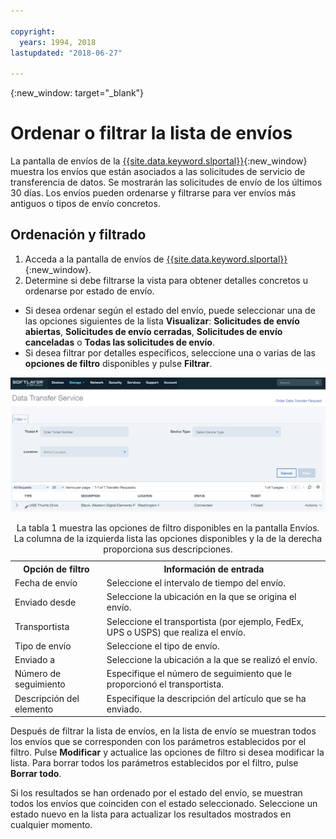 ```yaml
---

copyright:
  years: 1994, 2018
lastupdated: "2018-06-27"

---
```

{:new_window: target="_blank"}

# Ordenar o filtrar la lista de envíos

La pantalla de envíos de la [{{site.data.keyword.slportal}}](https://control.softlayer.com/){:new_window} muestra los envíos que están asociados a las solicitudes de servicio de transferencia de datos. Se mostrarán las solicitudes de envío de los últimos 30 días. Los envíos pueden ordenarse y filtrarse para ver envíos más antiguos o tipos de envío concretos. 

## Ordenación y filtrado

1. Acceda a la pantalla de envíos de [{{site.data.keyword.slportal}}](https://control.softlayer.com/){:new_window}. 
2. Determine si debe filtrarse la vista para obtener detalles concretos u ordenarse por estado de envío.
  - Si desea ordenar según el estado del envío, puede seleccionar una de las opciones siguientes de la lista **Visualizar**: **Solicitudes de envío abiertas**, **Solicitudes de envío cerradas**, **Solicitudes de envío canceladas** o **Todas las solicitudes de envío**.
  - Si desea filtrar por detalles específicos, seleccione una o varias de las **opciones de filtro** disponibles y pulse **Filtrar**.


![Pantalla de envíos DTS](/images/DTSShipmentScreen.PNG)

<table><caption>La tabla 1 muestra las opciones de filtro disponibles en la pantalla Envíos. La columna de la izquierda lista las opciones disponibles y la de la derecha proporciona sus descripciones.</caption>
<tr><th>Opción de filtro</th><th>Información de entrada</th></tr>
<tr><td>Fecha de envío</td><td>Seleccione el intervalo de tiempo del envío.</td></tr>
<tr><td>Enviado desde</td><td>Seleccione la ubicación en la que se origina el envío.</td></tr>
<tr><td>Transportista</td><td>Seleccione el transportista (por ejemplo, FedEx, UPS o USPS) que realiza el envío.</td></tr>
<tr><td>Tipo de envío</td><td>Seleccione el tipo de envío.</td></tr>
<tr><td>Enviado a</td><td>Seleccione la ubicación a la que se realizó el envío.</td></tr>
<tr><td>Número de seguimiento</td><td>Especifique el número de seguimiento que le proporcionó el transportista.</td></tr>
<tr><td>Descripción del elemento</td><td>Especifique la descripción del artículo que se ha enviado.</td></tr>
</table>


Después de filtrar la lista de envíos, en la lista de envío se muestran todos los envíos que se corresponden con los parámetros establecidos por el filtro. Pulse **Modificar** y actualice las opciones de filtro si desea modificar la lista. Para borrar todos los parámetros establecidos por el filtro, pulse **Borrar todo**. 

Si los resultados se han ordenado por el estado del envío, se muestran todos los envíos que coinciden con el estado seleccionado. Seleccione un estado nuevo en la lista para actualizar los resultados mostrados en cualquier momento.
